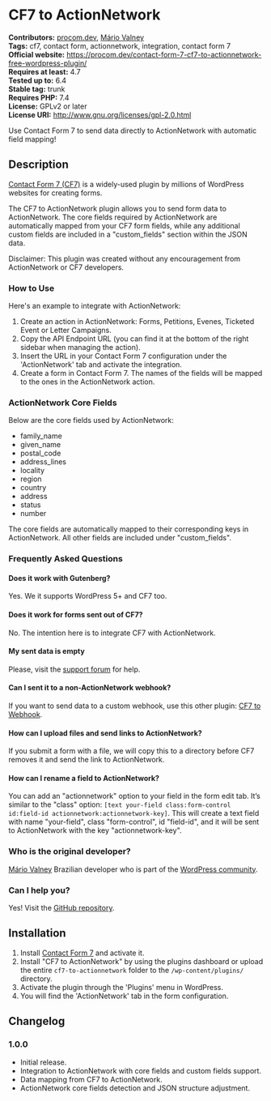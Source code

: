 # CF7 to ActionNetwork #
**Contributors:** [procom.dev](https://procom.dev), [Mário Valney](https://mariovalney.com/me)  
**Tags:** cf7, contact form, actionnetwork, integration, contact form 7  
**Official website:** https://procom.dev/contact-form-7-cf7-to-actionnetwork-free-wordpress-plugin/  
**Requires at least:** 4.7  
**Tested up to:** 6.4  
**Stable tag:** trunk  
**Requires PHP:** 7.4  
**License:** GPLv2 or later  
**License URI:** http://www.gnu.org/licenses/gpl-2.0.html  

Use Contact Form 7 to send data directly to ActionNetwork with automatic field mapping!

## Description ##

[Contact Form 7 (CF7)](https://wordpress.org/plugins/contact-form-7/) is a widely-used plugin by millions of WordPress websites for creating forms. 

The CF7 to ActionNetwork plugin allows you to send form data to ActionNetwork. The core fields required by ActionNetwork are automatically mapped from your CF7 form fields, while any additional custom fields are included in a "custom_fields" section within the JSON data.

Disclaimer: This plugin was created without any encouragement from ActionNetwork or CF7 developers. 

### How to Use ###

Here's an example to integrate with ActionNetwork:

1. Create an action in ActionNetwork: Forms, Petitions, Evenes, Ticketed Event or Letter Campaigns.
2. Copy the API Endpoint URL (you can find it at the bottom of the right sidebar when managing the action).
3. Insert the URL in your Contact Form 7 configuration under the 'ActionNetwork' tab and activate the integration.
4. Create a form in Contact Form 7. The names of the fields will be mapped to the ones in the ActionNetwork action.


### ActionNetwork Core Fields ###

Below are the core fields used by ActionNetwork:
- family_name
- given_name
- postal_code
- address_lines
- locality
- region
- country
- address
- status
- number

The core fields are automatically mapped to their corresponding keys in ActionNetwork. All other fields are included under "custom_fields".


### Frequently Asked Questions ###


#### Does it work with Gutenberg?
Yes. We it supports WordPress 5+ and CF7 too.

#### Does it work for forms sent out of CF7?
No. The intention here is to integrate CF7 with ActionNetwork.

#### My sent data is empty
Please, visit the [support forum](https://wordpress.org/support/plugin/cf7-to-actionnetwork/) for help.

#### Can I sent it to a non-ActionNetwork webhook?
If you want to send data to a custom webhook, use this other plugin: [CF7 to Webhook](https://github.com/mariovalney/cf7-to-zapier).

#### How can I upload files and send links to ActionNetwork?
If you submit a form with a file, we will copy this to a directory before CF7 removes it and send the link to ActionNetwork.

#### How can I rename a field to ActionNetwork?
You can add an "actionnetwork" option to your field in the form edit tab. It’s similar to the "class" option: `[text your-field class:form-control id:field-id actionnetwork:actionnetwork-key]`. This will create a text field with name "your-field", class "form-control", id "field-id", and it will be sent to ActionNetwork with the key "actionnetwork-key".

### Who is the original developer?
[Mário Valney](https://mariovalney.com/me)
Brazilian developer who is part of the [WordPress community](https://profiles.wordpress.org/mariovalney).

### Can I help you?
Yes! Visit the [GitHub repository](https://github.com/procom-dev/cf7-to-actionnetwork).

## Installation ##

1. Install [Contact Form 7](https://wordpress.org/plugins/contact-form-7/) and activate it.
2. Install "CF7 to ActionNetwork" by using the plugins dashboard or upload the entire `cf7-to-actionnetwork` folder to the `/wp-content/plugins/` directory.
3. Activate the plugin through the 'Plugins' menu in WordPress.
4. You will find the 'ActionNetwork' tab in the form configuration.


## Changelog ##

### 1.0.0 ###
* Initial release.
* Integration to ActionNetwork with core fields and custom fields support.
* Data mapping from CF7 to ActionNetwork.
* ActionNetwork core fields detection and JSON structure adjustment.